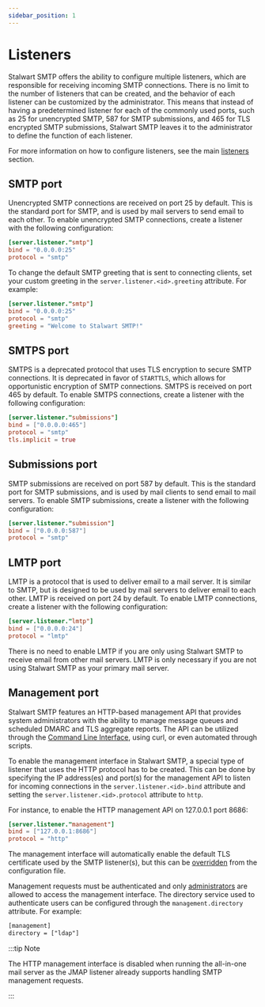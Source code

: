 ```yaml
---
sidebar_position: 1
---
```


# Listeners

Stalwart SMTP offers the ability to configure multiple listeners, which are responsible for receiving incoming SMTP connections. There is no limit to the number of listeners that can be created, and the behavior of each listener can be customized by the administrator. This means that instead of having a predetermined listener for each of the commonly used ports, such as 25 for unencrypted SMTP, 587 for SMTP submissions, and 465 for TLS encrypted SMTP submissions, Stalwart SMTP leaves it to the administrator to define the function of each listener.

For more information on how to configure listeners, see the main [listeners](/docs/configuration/listener) section.

## SMTP port

Unencrypted SMTP connections are received on port 25 by default. This is the standard port for SMTP, and is used by mail servers to send email to each other. To enable unencrypted SMTP connections, create a listener with the following configuration:

```toml
[server.listener."smtp"]
bind = "0.0.0.0:25"
protocol = "smtp"
```

To change the default SMTP greeting that is sent to connecting clients, set your custom greeting in the `server.listener.<id>.greeting` attribute. For example:

```toml
[server.listener."smtp"]
bind = "0.0.0.0:25"
protocol = "smtp"
greeting = "Welcome to Stalwart SMTP!"
```

## SMTPS port

SMTPS is a deprecated protocol that uses TLS encryption to secure SMTP connections. It is deprecated in favor of `STARTTLS`, which allows for opportunistic encryption of SMTP connections. SMTPS is received on port 465 by default. To enable SMTPS connections, create a listener with the following configuration:

```toml
[server.listener."submissions"]
bind = ["0.0.0.0:465"]
protocol = "smtp"
tls.implicit = true
```

## Submissions port

SMTP submissions are received on port 587 by default. This is the standard port for SMTP submissions, and is used by mail clients to send email to mail servers. To enable SMTP submissions, create a listener with the following configuration:

```toml
[server.listener."submission"]
bind = ["0.0.0.0:587"]
protocol = "smtp"
```

## LMTP port

LMTP is a protocol that is used to deliver email to a mail server. It is similar to SMTP, but is designed to be used by mail servers to deliver email to each other. LMTP is received on port 24 by default. To enable LMTP connections, create a listener with the following configuration:

```toml
[server.listener."lmtp"]
bind = ["0.0.0.0:24"]
protocol = "lmtp"
```

There is no need to enable LMTP if you are only using Stalwart SMTP to receive email from other mail servers. LMTP is only necessary if you are not using Stalwart SMTP as your primary mail server.

## Management port

Stalwart SMTP features an HTTP-based management API that provides system administrators with the ability to manage message queues and scheduled DMARC and TLS aggregate reports. The API can be utilized through the [Command Line Interface](/TODO), using curl, or even automated through scripts.

To enable the management interface in Stalwart SMTP, a special type of listener that uses the HTTP protocol has to be created. This can be done by specifying the IP address(es) and port(s) for the management API to listen for incoming connections in the `server.listener.<id>.bind` attribute and setting the `server.listener.<id>.protocol` attribute to `http`.

For instance, to enable the HTTP management API on 127.0.0.1 port 8686:

```toml
[server.listener."management"]
bind = ["127.0.0.1:8686"]
protocol = "http"
```

The management interface will automatically enable the default TLS certificate used by the SMTP listener(s), but this can be [overridden](/docs/configuration/listener#overriding-defaults) from the configuration file.

Management requests must be authenticated and only [administrators](/docs/directory/users#administrators) are allowed to access the management interface. The directory service used to authenticate users can be configured through the `management.directory` attribute. For example:

```txt
[management]
directory = ["ldap"]
```

:::tip Note

The HTTP management interface is disabled when running the all-in-one mail server as the JMAP listener already supports handling SMTP management requests.

:::
